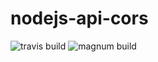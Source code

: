 # nodejs-api-cors

![travis build](https://travis-ci.org/aeisolution/nodejs-api-cors.svg)
![magnum build](https://magnum-ci.com/status/f42ed3bf8882121e93b1f1c8ef3fc62e.png)